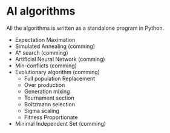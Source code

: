 AI algorithms
==============
All the algorithms is written as a standalone program in Python.

- Expectation Maximation
- Simulated Annealing (comming)
- A* search (comming)
- Artificial Neural Network (comming)
- Min-conflicts (comming)
- Evolutionary algorithm (comming)
    - Full population Replacement
    - Over production
    - Generation mixing
    - Tournament section
    - Boltzmann selection
    - Sigma scaling
    - Fitness Proportionate
- Minimal Independent Set (comming)
